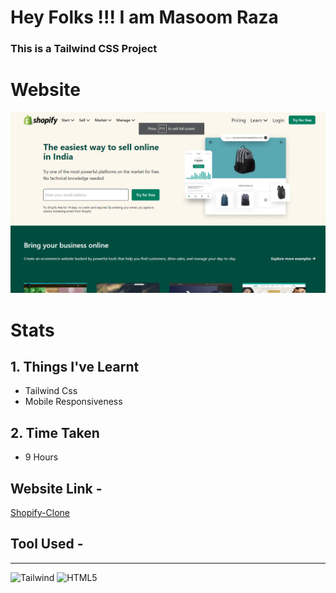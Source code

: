 # Hey Folks !!! I am Masoom Raza    
### This is a Tailwind CSS Project
# Website
![Designer-Web-Page](./final.png)
# Stats 
## 1. Things I've Learnt 
  - Tailwind Css
  - Mobile Responsiveness
 
## 2. Time Taken
- 9 Hours 
## Website Link -
[Shopify-Clone](https://razamasoom-shopify-clone.netlify.app/)
## Tool Used - 
---
![Tailwind](https://img.shields.io/badge/Tailwind_CSS-38B2AC?style=for-the-badge&logo=tailwind-css&logoColor=white)
![HTML5](https://img.shields.io/badge/html5-%23E34F26.svg?style=for-the-badge&logo=html5&logoColor=white)